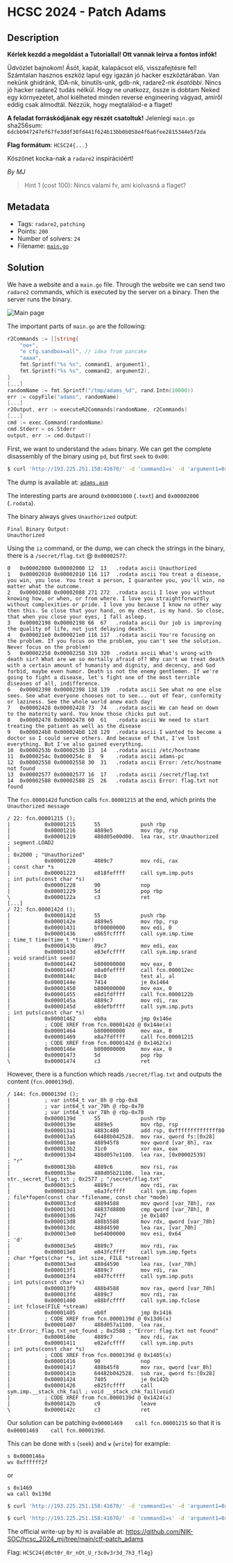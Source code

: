 # HCSC 2024 - Patch Adams

## Description

**Kérlek kezdd a megoldást a Tutoriallal! Ott vannak leírva a fontos infók!**

Üdvözlet bajnokom! Ásót, kapát, kalapácsot elő, visszafejtésre fel! Számtalan hasznos eszköz lapul egy igazán jó hacker eszköztárában. Van nekünk ghidránk, IDA-nk, binutils-unk, gdb-nk, radare2-nk *ésatöbbi*. Nincs jó hacker radare2 tudás nélkül. Hogy ne unatkozz, össze is dobtam Neked egy környezetet, ahol kiélheted minden reverse engineering vágyad, amiről eddig csak álmodtál. Nézzük, hogy megtalálod-e a flaget!

**A feladat forráskódjának egy részét csatoltuk!** Jelenlegi `main.go` sha256sum: `6dcbb947247ef67fe3ddf30fd441f624b13bb0b058e4f6a6fee2815344e5f2da`

**Flag formátum**: `HCSC24{...}`

Köszönet kocka-nak a `radare2` inspirációért!

*By MJ*

> Hint 1 (cost 100): Nincs valami fv, ami kiolvasná a flaget?

## Metadata

- Tags: `radare2`, `patching`
- Points: `200`
- Number of solvers: `24`
- Filename: [`main.go`](files/main.go)

## Solution

We have a website and a `main.go` file. Through the website we can send two `radare2` commands, which is executed by the server on a binary. Then the server runs the binary. 

![Main page](media/main-page.png)

The important parts of `main.go` are the following:

```go
r2Commands := []string{
    "oo+",
    "e cfg.sandbox=all", // idea from pancake
    "aaaa",
    fmt.Sprintf("%s %s", command1, argument1),
    fmt.Sprintf("%s %s", command2, argument2),
}
[...]
randomName := fmt.Sprintf("/tmp/adams_%d", rand.Intn(10000))
err := copyFile("adams", randomName)
[...]
r2Output, err := executeR2Commands(randomName, r2Commands)
[...]
cmd := exec.Command(randomName)
cmd.Stderr = os.Stderr
output, err := cmd.Output()
```

First, we want to understand the `adams` binary. We can get the complete disassembly of the binary using `pd`, but first `seek` to `0x00`:

```bash
$ curl 'http://193.225.251.158:41670/' -d 'command1=s' -d 'argument1=0x00' -d 'command2=pd' -d 'argument2=0xffff'
```

The dump is available at: [`adams.asm`](files/adams.asm)

The interesting parts are around `0x00001000` (`.text`) and `0x00002000` (`.rodata`).

The binary always gives `Unauthorized` output:

```
Final Binary Output:
Unauthorized
```

Using the `iz` command, or the dump, we can check the strings in the binary, there is a `/secret/flag.txt` @ `0x00002577`:

```
0   0x00002000 0x00002000 12  13   .rodata ascii Unauthorized
1   0x00002010 0x00002010 116 117  .rodata ascii You treat a disease, you win, you lose. You treat a person, I guarantee you, you'll win, no matter what the outcome.
2   0x00002088 0x00002088 271 272  .rodata ascii I love you without knowing how, or when, or from where. I love you straightforwardly without complexities or pride. I love you because I know no other way then this. So close that your hand, on my chest, is my hand. So close, that when you close your eyes, I fall asleep.
3   0x00002198 0x00002198 66  67   .rodata ascii Our job is improving the quality of life, not just delaying death.
4   0x000021e0 0x000021e0 116 117  .rodata ascii You're focusing on the problem. If you focus on the problem, you can't see the solution. Never focus on the problem!
5   0x00002258 0x00002258 319 320  .rodata ascii What's wrong with death sir? What are we so mortally afraid of? Why can't we treat death with a certain amount of humanity and dignity, and decency, and God forbid, maybe even humor. Death is not the enemy gentlemen. If we're going to fight a disease, let's fight one of the most terrible diseases of all, indifference.
6   0x00002398 0x00002398 138 139  .rodata ascii See what no one else sees. See what everyone chooses not to see... out of fear, conformity or laziness. See the whole world anew each day!
7   0x00002428 0x00002428 73  74   .rodata ascii We can head on down to the maternity ward. You know those chicks put out.
8   0x00002478 0x00002478 60  61   .rodata ascii We need to start treating the patient as well as the disease
9   0x000024b8 0x000024b8 128 129  .rodata ascii I wanted to become a doctor so I could serve others. And because of that, I've lost everything. But I've also gained everything.
10  0x0000253b 0x0000253b 13  14   .rodata ascii /etc/hostname
11  0x0000254c 0x0000254c 8   9    .rodata ascii adams-pc
12  0x00002558 0x00002558 30  31   .rodata ascii Error: /etc/hostname not found
13  0x00002577 0x00002577 16  17   .rodata ascii /secret/flag.txt
14  0x00002588 0x00002588 25  26   .rodata ascii Error: flag.txt not found
```

The `fcn.0000142d` function calls `fcn.00001215` at the end, which prints the `Unauthorized message`

```
/ 22: fcn.00001215 ();
|           0x00001215      55             push rbp
|           0x00001216      4889e5         mov rbp, rsp
|           0x00001219      488d05e00d00.  lea rax, str.Unauthorized   ; segment.LOAD2
|                                                                      ; 0x2000 ; "Unauthorized"
|           0x00001220      4889c7         mov rdi, rax                ; const char *s
|           0x00001223      e818feffff     call sym.imp.puts           ; int puts(const char *s)
|           0x00001228      90             nop
|           0x00001229      5d             pop rbp
\           0x0000122a      c3             ret
[...]
/ 72: fcn.0000142d ();
|           0x0000142d      55             push rbp
|           0x0000142e      4889e5         mov rbp, rsp
|           0x00001431      bf00000000     mov edi, 0
|           0x00001436      e865fcffff     call sym.imp.time           ; time_t time(time_t *timer)
|           0x0000143b      89c7           mov edi, eax
|           0x0000143d      e83efcffff     call sym.imp.srand          ; void srand(int seed)
|           0x00001442      b800000000     mov eax, 0
|           0x00001447      e8a0feffff     call fcn.000012ec
|           0x0000144c      84c0           test al, al
|           0x0000144e      7414           je 0x1464
|           0x00001450      b800000000     mov eax, 0
|           0x00001455      e8d1fdffff     call fcn.0000122b
|           0x0000145a      4889c7         mov rdi, rax
|           0x0000145d      e8defbffff     call sym.imp.puts           ; int puts(const char *s)
|           0x00001462      eb0a           jmp 0x146e
|           ; CODE XREF from fcn.0000142d @ 0x144e(x)
|           0x00001464      b800000000     mov eax, 0
|           0x00001469      e8a7fdffff     call fcn.00001215
|           ; CODE XREF from fcn.0000142d @ 0x1462(x)
|           0x0000146e      b800000000     mov eax, 0
|           0x00001473      5d             pop rbp
\           0x00001474      c3             ret
```

However, there is a function which reads `/secret/flag.txt` and outputs the content (`fcn.0000139d`).

```
/ 144: fcn.0000139d ();
|           ; var int64_t var_8h @ rbp-0x8
|           ; var int64_t var_70h @ rbp-0x70
|           ; var int64_t var_78h @ rbp-0x78
|           0x0000139d      55             push rbp
|           0x0000139e      4889e5         mov rbp, rsp
|           0x000013a1      4883c480       add rsp, 0xffffffffffffff80
|           0x000013a5      64488b042528.  mov rax, qword fs:[0x28]
|           0x000013ae      488945f8       mov qword [var_8h], rax
|           0x000013b2      31c0           xor eax, eax
|           0x000013b4      488d057e1100.  lea rax, [0x00002539]       ; "r"
|           0x000013bb      4889c6         mov rsi, rax
|           0x000013be      488d05b21100.  lea rax, str._secret_flag.txt ; 0x2577 ; "/secret/flag.txt"
|           0x000013c5      4889c7         mov rdi, rax
|           0x000013c8      e8a3fcffff     call sym.imp.fopen          ; file*fopen(const char *filename, const char *mode)
|           0x000013cd      48894588       mov qword [var_78h], rax
|           0x000013d1      48837d8800     cmp qword [var_78h], 0
|           0x000013d6      742f           je 0x1407
|           0x000013d8      488b5588       mov rdx, qword [var_78h]
|           0x000013dc      488d4590       lea rax, [var_70h]
|           0x000013e0      be64000000     mov esi, 0x64               ; 'd'
|           0x000013e5      4889c7         mov rdi, rax
|           0x000013e8      e843fcffff     call sym.imp.fgets          ; char *fgets(char *s, int size, FILE *stream)
|           0x000013ed      488d4590       lea rax, [var_70h]
|           0x000013f1      4889c7         mov rdi, rax
|           0x000013f4      e847fcffff     call sym.imp.puts           ; int puts(const char *s)
|           0x000013f9      488b4588       mov rax, qword [var_78h]
|           0x000013fd      4889c7         mov rdi, rax
|           0x00001400      e88bfcffff     call sym.imp.fclose         ; int fclose(FILE *stream)
|           0x00001405      eb0f           jmp 0x1416
|           ; CODE XREF from fcn.0000139d @ 0x13d6(x)
|           0x00001407      488d057a1100.  lea rax, str.Error:_flag.txt_not_found ; 0x2588 ; "Error: flag.txt not found"
|           0x0000140e      4889c7         mov rdi, rax
|           0x00001411      e82afcffff     call sym.imp.puts           ; int puts(const char *s)
|           ; CODE XREF from fcn.0000139d @ 0x1405(x)
|           0x00001416      90             nop
|           0x00001417      488b45f8       mov rax, qword [var_8h]
|           0x0000141b      64482b042528.  sub rax, qword fs:[0x28]
|           0x00001424      7405           je 0x142b
|           0x00001426      e825fcffff     call sym.imp.__stack_chk_fail ; void __stack_chk_fail(void)
|           ; CODE XREF from fcn.0000139d @ 0x1424(x)
|           0x0000142b      c9             leave
\           0x0000142c      c3             ret
```

Our solution can be patching `0x00001469    call fcn.00001215` so that it is `0x00001469    call fcn.0000139d`.

This can be done with `s` (`seek`) and `w` (`write`) for example:

```
s 0x0000146a
wv 0xffffff2f
```
or
```
s 0x1469
wa call 0x139d
```

```bash
$ curl 'http://193.225.251.158:41670/' -d 'command1=s' -d 'argument1=0x0000146a' -d 'command2=wv' -d 'argument2=0xffffff2f'
```

```bash
$ curl 'http://193.225.251.158:41670/' -d 'command1=s' -d 'argument1=0x1469' -d 'command2=wa' -d 'argument2=call 0x139d'
```

The official write-up by `MJ` is available at: <https://github.com/NIK-SOC/hcsc_2024_mj/tree/main/ctf-patch_adams>

Flag: `HCSC24{d0ct0r_0r_nOt_U_r3c0v3r3d_7h3_fl4g}`